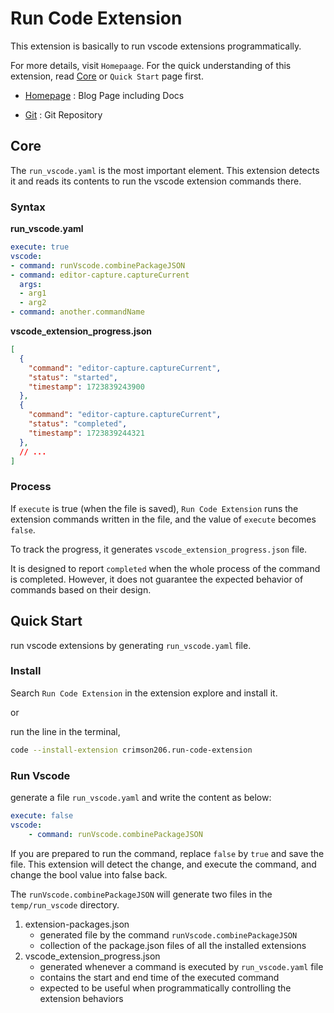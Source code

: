# Run Code Extension

This extension is basically to run vscode extensions programmatically.

For more details, visit `Homepaage`. For the quick understanding of this extension, read [Core]([!linker]()) or `Quick Start` page first.

- [Homepage](https://crimson206.github.io/run-vscode-ex/)
    : Blog Page including Docs

- [Git](https://github.com/crimson206/run-vscode-ex)
    : Git Repository

## Core

The `run_vscode.yaml` is the most important element.
This extension detects it and reads its contents to run the vscode extension commands there.

### Syntax

**run_vscode.yaml**
```yaml
execute: true
vscode:
- command: runVscode.combinePackageJSON
- command: editor-capture.captureCurrent
  args:
  - arg1
  - arg2
- command: another.commandName
```

**vscode_extension_progress.json**
```json
[
  {
    "command": "editor-capture.captureCurrent",
    "status": "started",
    "timestamp": 1723839243900
  },
  {
    "command": "editor-capture.captureCurrent",
    "status": "completed",
    "timestamp": 1723839244321
  },
  // ...
]
```


### Process

If `execute` is true (when the file is saved), `Run Code Extension` runs the extension commands written in the file, and the value of `execute` becomes `false`.

To track the progress, it generates `vscode_extension_progress.json` file.

It is designed to report `completed` when the whole process of the command is completed. However, it does not guarantee the expected behavior of commands based on their design.

## Quick Start

run vscode extensions by generating `run_vscode.yaml` file.

### Install

Search `Run Code Extension` in the extension explore and install it.

or

run the line in the terminal,

```bash
code --install-extension crimson206.run-code-extension
```

### Run Vscode

generate a file `run_vscode.yaml` and write the content as below:

```yaml
execute: false
vscode:
    - command: runVscode.combinePackageJSON
```

If you are prepared to run the command, replace `false` by `true` and save the file.
This extension will detect the change, and execute the command, and change the bool value into false back.

The `runVscode.combinePackageJSON` will generate two files in the `temp/run_vscode` directory.
1. extension-packages.json
    - generated file by the command `runVscode.combinePackageJSON`
    - collection of the package.json files of all the installed extensions
2. vscode_extension_progress.json
    - generated whenever a command is executed by `run_vscode.yaml` file
    - contains the start and end time of the executed command
    - expected to be useful when programmatically controlling the extension behaviors
